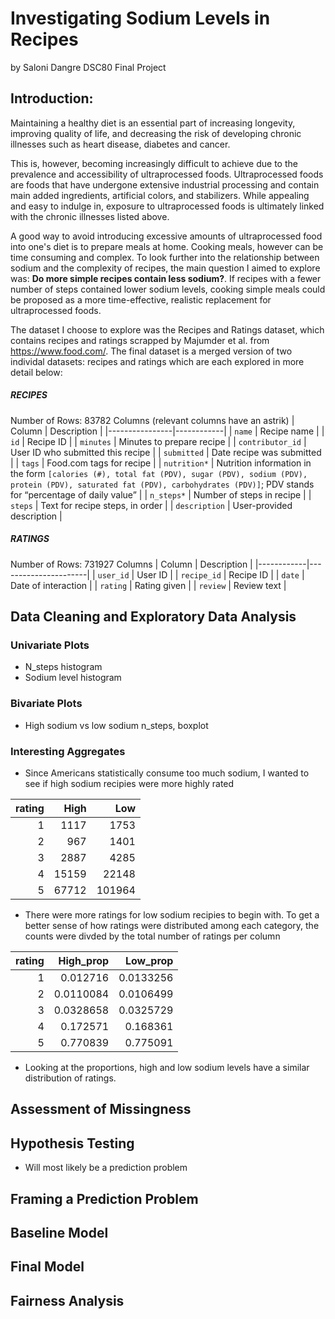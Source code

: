 # Investigating Sodium Levels in Recipes
by Saloni Dangre
DSC80 Final Project

## Introduction:

Maintaining a healthy diet is an essential part of increasing longevity, improving quality of life, and decreasing the risk of developing chronic illnesses such as heart disease, diabetes and cancer.

This is, however, becoming increasingly difficult to achieve due to the prevalence and accessibility of ultraprocessed foods. Ultraprocessed foods are foods that have undergone extensive industrial processing and contain main added ingredients, artificial colors, and stabilizers. While appealing and easy to indulge in, exposure to ultraprocessed foods is ultimately linked with the chronic illnesses listed above. 

A good way to avoid introducing excessive amounts of ultraprocessed food into one's diet is to prepare meals at home. Cooking meals, however can be time consuming and complex. To look further into the relationship between sodium and the complexity of recipes, the main question I aimed to explore was: **Do more simple recipes contain less sodium?**. If recipes with a fewer number of steps contained lower sodium levels, cooking simple meals could be proposed as a more time-effective, realistic replacement for ultraprocessed foods. 



The dataset I choose to explore was the Recipes and Ratings dataset, which contains recipes and ratings scrapped by Majumder et al. from https://www.food.com/. The final dataset is a merged version of two individal datasets: recipes and ratings which are each explored in more detail below:

##### RECIPES
Number of Rows: 83782
Columns (relevant columns have an astrik)
| Column          | Description |
|----------------|------------|
| `name`         | Recipe name |
| `id`           | Recipe ID |
| `minutes`      | Minutes to prepare recipe |
| `contributor_id` | User ID who submitted this recipe |
| `submitted`    | Date recipe was submitted |
| `tags`         | Food.com tags for recipe |
| `nutrition*`    | Nutrition information in the form `[calories (#), total fat (PDV), sugar (PDV), sodium (PDV), protein (PDV), saturated fat (PDV), carbohydrates (PDV)]`; PDV stands for “percentage of daily value” |
| `n_steps*`      | Number of steps in recipe |
| `steps`        | Text for recipe steps, in order |
| `description`  | User-provided description |

##### RATINGS
Number of Rows: 731927
Columns
| Column      | Description          |
|------------|----------------------|
| `user_id`  | User ID              |
| `recipe_id` | Recipe ID           |
| `date`     | Date of interaction  |
| `rating`   | Rating given         |
| `review`   | Review text          |

## Data Cleaning and Exploratory Data Analysis
### Univariate Plots
- N_steps histogram
- Sodium level histogram
### Bivariate Plots
- High sodium vs low sodium n_steps, boxplot
### Interesting Aggregates
- Since Americans statistically consume too much sodium, I wanted to see if high sodium recipies were more highly rated

|   rating |   High |    Low |
|---------:|-------:|-------:|
|        1 |   1117 |   1753 |
|        2 |    967 |   1401 |
|        3 |   2887 |   4285 |
|        4 |  15159 |  22148 |
|        5 |  67712 | 101964 |

- There were more ratings for low sodium recipies to begin with. To get a better sense of how ratings were distributed among each category, the counts were divded by the total number of ratings per column

|   rating |   High_prop |   Low_prop |
|---------:|------------:|-----------:|
|        1 |   0.012716  |  0.0133256 |
|        2 |   0.0110084 |  0.0106499 |
|        3 |   0.0328658 |  0.0325729 |
|        4 |   0.172571  |  0.168361  |
|        5 |   0.770839  |  0.775091  |

- Looking at the proportions, high and low sodium levels have a similar distribution of ratings.
## Assessment of Missingness

## Hypothesis Testing
- Will most likely be a prediction problem

## Framing a Prediction Problem

## Baseline Model

## Final Model

## Fairness Analysis
